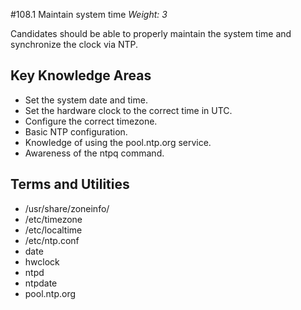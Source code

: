 #108.1 Maintain system time
*Weight: 3*

Candidates should be able to properly maintain the system time and synchronize the clock via NTP.

## Key Knowledge Areas
- Set the system date and time.
- Set the hardware clock to the correct time in UTC.
- Configure the correct timezone.
- Basic NTP configuration.
- Knowledge of using the pool.ntp.org service.
- Awareness of the ntpq command.

## Terms and Utilities
- /usr/share/zoneinfo/
- /etc/timezone
- /etc/localtime
- /etc/ntp.conf
- date
- hwclock
- ntpd
- ntpdate
- pool.ntp.org
